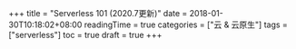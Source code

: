 +++
title = "Serverless 101 (2020.7更新)"
date = 2018-01-30T10:18:02+08:00
readingTime = true
categories = ["云 & 云原生"]
tags = ["serverless"]
toc = true
draft = true
+++

<!--more-->
